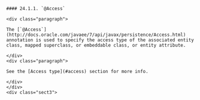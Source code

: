     #### 24.1.1. `@Access`

    <div class="paragraph">

    The [`@Access`](http://docs.oracle.com/javaee/7/api/javax/persistence/Access.html) annotation is used to specify the access type of the associated entity class, mapped superclass, or embeddable class, or entity attribute.

    </div>
    <div class="paragraph">

    See the [Access type](#access) section for more info.

    </div>
    </div>
    <div class="sect3">